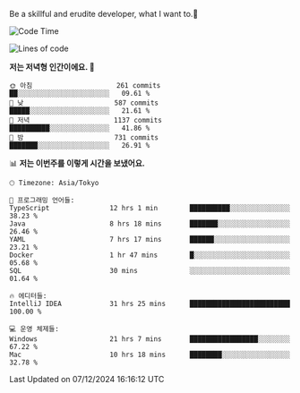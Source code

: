 Be a skillful and erudite developer, what I want to.👶

<!--START_SECTION:waka-->
![Code Time](http://img.shields.io/badge/Code%20Time-1%2C471%20hrs%2028%20mins-blue)

![Lines of code](https://img.shields.io/badge/%EC%A0%80%EB%8A%94%20%EC%97%AC%ED%83%9C%EA%B9%8C%EC%A7%80%20-918.3%20thousand%20%EC%A4%84%EC%9D%98%20%EC%BD%94%EB%93%9C%EB%A5%BC%20%EC%9E%91%EC%84%B1%ED%96%88%EC%96%B4%EC%9A%94.-blue)

**저는 저녁형 인간이에요. 🦉** 

```text
🌞 아침                     261 commits         ██░░░░░░░░░░░░░░░░░░░░░░░   09.61 % 
🌆 낮　                     587 commits         █████░░░░░░░░░░░░░░░░░░░░   21.61 % 
🌃 저녁                     1137 commits        ██████████░░░░░░░░░░░░░░░   41.86 % 
🌙 밤　                     731 commits         ███████░░░░░░░░░░░░░░░░░░   26.91 % 
```


📊 **저는 이번주를 이렇게 시간을 보냈어요.** 

```text
🕑︎ Timezone: Asia/Tokyo

💬 프로그래밍 언어들: 
TypeScript               12 hrs 1 min        ██████████░░░░░░░░░░░░░░░   38.23 % 
Java                     8 hrs 18 mins       ███████░░░░░░░░░░░░░░░░░░   26.46 % 
YAML                     7 hrs 17 mins       ██████░░░░░░░░░░░░░░░░░░░   23.21 % 
Docker                   1 hr 47 mins        █░░░░░░░░░░░░░░░░░░░░░░░░   05.68 % 
SQL                      30 mins             ░░░░░░░░░░░░░░░░░░░░░░░░░   01.64 % 

🔥 에디터들: 
IntelliJ IDEA            31 hrs 25 mins      █████████████████████████   100.00 % 

💻 운영 체제들: 
Windows                  21 hrs 7 mins       █████████████████░░░░░░░░   67.22 % 
Mac                      10 hrs 18 mins      ████████░░░░░░░░░░░░░░░░░   32.78 % 
```


 Last Updated on 07/12/2024 16:16:12 UTC
<!--END_SECTION:waka-->
